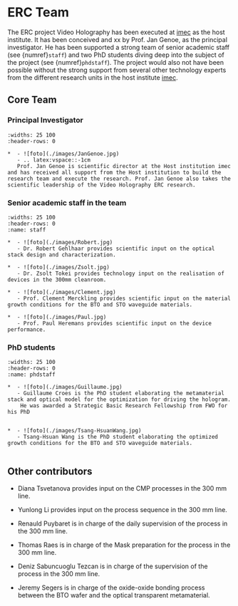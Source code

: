 # ERC Team 

The ERC project Video Holography has been executed at [imec](https://www.imec.be) as the host institute. It has been conceived and xx by Prof. Jan Genoe, as the principal investigator. He has been supported a strong team of senior academic staff (see {numref}`staff`) and two PhD students diving deep into the subject of the project (see {numref}`phdstaff`). The project would also not have been possible without the strong support from several other technology experts from the different research units in the host institute [imec](https://www.imec.be).

## Core Team

### Principal Investigator

```{list-table}
:widths: 25 100
:header-rows: 0

*  - ![foto](./images/JanGenoe.jpg)
   - .. latex:vspace::-1cm  
   Prof. Jan Genoe is scientific director at the Host institution imec and has received all support from the Host institution to build the research team and execute the research. Prof. Jan Genoe also takes the scientific leadership of the Video Holography ERC research.
```

### Senior academic staff in the team

```{list-table} Senior academic staff
:widths: 25 100
:header-rows: 0
:name: staff

*  - ![foto](./images/Robert.jpg)
   - Dr. Robert Gehlhaar provides scientific input on the optical stack design and characterization.

*  - ![foto](./images/Zsolt.jpg)
   - Dr. Zsolt Tokei provides technology input on the realisation of devices in the 300mm cleanroom.

*  - ![foto](./images/Clement.jpg)
   - Prof. Clement Merckling provides scientific input on the material growth conditions for the BTO and STO waveguide materials.

*  - ![foto](./images/Paul.jpg)
   - Prof. Paul Heremans provides scientific input on the device performance.
```

### PhD students

```{list-table} PhD students
:widths: 25 100
:header-rows: 0
:name: phdstaff

*  - ![foto](./images/Guillaume.jpg)
   - Guillaume Croes is the PhD student elaborating the metamaterial stack and optical model for the optimization for driving the hologram.
    He was awarded a Strategic Basic Research Fellowship from FWO for his PhD


*  - ![foto](./images/Tsang-HsuanWang.jpg)
   - Tsang-Hsuan Wang is the PhD student elaborating the optimized growth conditions for the BTO and STO waveguide materials.
   
```

## Other contributors

* Diana Tsvetanova provides input on the CMP processes in the 300 mm line.

* Yunlong Li provides input on the process sequence in the 300 mm line.

* Renauld Puybaret is in charge of the daily supervision of the process in the 300 mm line.

* Thomas Raes is in charge of the Mask preparation for the process in the 300 mm line.

* Deniz Sabuncuoglu Tezcan is in charge of the supervision of the process in the 300 mm line.

* Jeremy Segers is in charge of the oxide-oxide bonding process between the BTO wafer and the optical transparent metamaterial.
